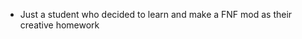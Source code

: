 - Just a student who decided to learn and make a FNF mod as their creative homework

<!---
Kyte-tSC/Kyte-tSC is a ✨ special ✨ repository because its `README.md` (this file) appears on your GitHub profile.
You can click the Preview link to take a look at your changes.
--->
